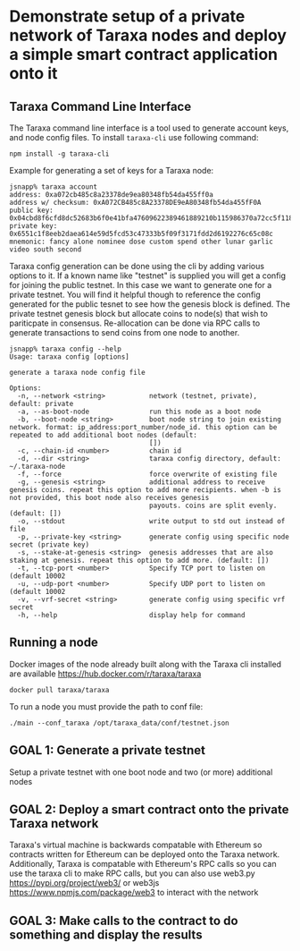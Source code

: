 # Demonstrate setup of a private network of Taraxa nodes and deploy a simple smart contract application onto it


## Taraxa Command Line Interface

The Taraxa command line interface is a tool used to generate account keys, and node config files.    To install `taraxa-cli` use following command:

```
npm install -g taraxa-cli
```

Example for generating a set of keys for a Taraxa node:

```
jsnapp% taraxa account
address: 0xa072cb485c8a23378de9ea80348fb54da455ff0a
address w/ checksum: 0xA072CB485c8A23378DE9eA80348fb54da455fF0A
public key: 0x04cbd8f6cfd8dc52683b6f0e41bfa47609622389461889210b115986370a72cc5f11846f4fab314716bf55b2bef370c17a4d634d0637e6805fc676fdf26c980111
private key: 0x6551c1f8eeb2daea614e59d5fcd53c47333b5f09f3171fdd2d6192276c65c08c
mnemonic: fancy alone nominee dose custom spend other lunar garlic video south second
```

Taraxa config generation can be done using the cli by adding various options to it.   If a known name like "testnet" is supplied you will get a config for joining the public testnet.  In this case we want to generate one for a private testnet.   You will find it helpful though to reference the config generated for the public tesnet to see how the genesis block is defined.  The private testnet genesis block but allocate coins to node(s) that wish to pariticpate in consensus.  Re-allocation can be done via RPC calls to generate transactions to send coins from one node to another.

```
jsnapp% taraxa config --help                                
Usage: taraxa config [options]

generate a taraxa node config file

Options:
  -n, --network <string>           network (testnet, private), default: private
  -a, --as-boot-node               run this node as a boot node
  -b, --boot-node <string>         boot node string to join existing network. format: ip_address:port_number/node_id. this option can be repeated to add additional boot nodes (default:
                                   [])
  -c, --chain-id <number>          chain id
  -d, --dir <string>               taraxa config directory, default: ~/.taraxa-node
  -f, --force                      force overwrite of existing file
  -g, --genesis <string>           additional address to receive genesis coins. repeat this option to add more recipients. when -b is not provided, this boot node also receives genesis
                                   payouts. coins are split evenly. (default: [])
  -o, --stdout                     write output to std out instead of file
  -p, --private-key <string>       generate config using specific node secret (private key)
  -s, --stake-at-genesis <string>  genesis addresses that are also staking at genesis. repeat this option to add more. (default: [])
  -t, --tcp-port <number>          Specify TCP port to listen on (default 10002
  -u, --udp-port <number>          Specify UDP port to listen on (default 10002
  -v, --vrf-secret <string>        generate config using specific vrf secret
  -h, --help                       display help for command
  ```

## Running a node

Docker images of the node already built along with the Taraxa cli installed are available  https://hub.docker.com/r/taraxa/taraxa

```
docker pull taraxa/taraxa
```

To run a node you must provide the path to conf file:

```
./main --conf_taraxa /opt/taraxa_data/conf/testnet.json
```


## GOAL 1: Generate a private testnet

Setup a private testnet with one boot node and two (or more) additional nodes

## GOAL 2: Deploy a smart contract onto the private Taraxa network

Taraxa's virtual machine is backwards compatable with Ethereum so contracts written for Ethereum can be deployed onto the Taraxa network.   Additionally, Taraxa is compatable with Ethereum's RPC calls so you can use the taraxa cli to make RPC calls, but you can also use web3.py https://pypi.org/project/web3/ or web3js https://www.npmjs.com/package/web3 to interact with the network

## GOAL 3: Make calls to the contract to do something and display the results


